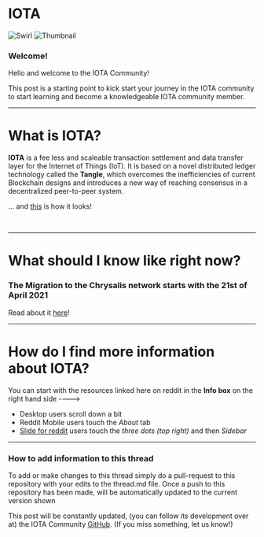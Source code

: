 # IOTA
![Swirl](https://www.iota.org/logo-icon-dark.svg) ![Thumbnail](https://www.iota.org/logo-text.svg)


### Welcome!

Hello and welcome to the IOTA Community!

This post is a starting point to kick start your journey in the IOTA community to start learning and become a knowledgeable IOTA community member.

___
# What is IOTA?

**IOTA** is a fee less and scaleable transaction settlement and data transfer layer for the Internet of Things (IoT). It is based on a novel distributed ledger technology called the **Tangle**, which overcomes the inefficiencies of current Blockchain designs and introduces a new way of reaching consensus in a decentralized peer-to-peer system.

... and [this](https://explorer.iota.org/mainnet/visualizer/) is how it looks!

&nbsp;

___
# What should I know like right now?

### The Migration to the Chrysalis network starts with the 21st of April 2021
Read about it [here](https://blog.iota.org/chrysalis-network-migration-release-date/)!
&nbsp;

---
# How do I find more information about IOTA?

You can start with the resources linked here on reddit in the **Info box** on the right hand side ---->

* Desktop users scroll down a bit
* Reddit Mobile users touch the *About* tab
* [Slide for reddit](https://www.reddit.com/r/slideforreddit/) users touch the *three dots (top right)* and then *Sidebar*
&nbsp;

---
### How to add information to this thread
To add or make changes to this thread simply do a pull-request to this repository with your edits to the thread.md file. 
Once a push to this repository has been made, will be automatically updated to the current version shown

This post will be constantly updated, (you can follow its development over at) the IOTA Community [GitHub](https://github.com/iota-community/X-Team_Reddit_Allinone). (If you miss something, let us know!)
